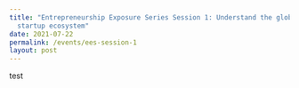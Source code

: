 ```yaml
---
title: "Entrepreneurship Exposure Series Session 1: Understand the global
  startup ecosystem"
date: 2021-07-22
permalink: /events/ees-session-1
layout: post
---
```



test